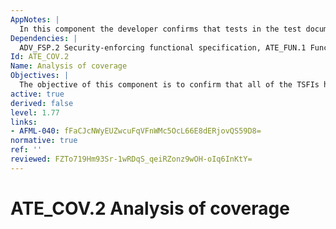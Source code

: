 ```yaml
---
AppNotes: |
  In this component the developer confirms that tests in the test documentation correspond to all of the TSFIs in the functional specification. This can be achieved by a statement of correspondence, perhaps using a table, but the developer also provides an analysis of the test coverage.
Dependencies: |
  ADV_FSP.2 Security-enforcing functional specification, ATE_FUN.1 Functional testing
Id: ATE_COV.2
Name: Analysis of coverage
Objectives: |
  The objective of this component is to confirm that all of the TSFIs have been tested.
active: true
derived: false
level: 1.77
links:
- AFML-040: fFaCJcNWyEUZwcuFqVFnWMc5OcL66E8dERjovQS59D8=
normative: true
ref: ''
reviewed: FZTo719Hm93Sr-1wRDqS_qeiRZonz9wOH-oIq6InKtY=
---
```


# ATE_COV.2 Analysis of coverage